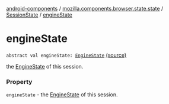 [android-components](../../index.md) / [mozilla.components.browser.state.state](../index.md) / [SessionState](index.md) / [engineState](./engine-state.md)

# engineState

`abstract val engineState: `[`EngineState`](../-engine-state/index.md) [(source)](https://github.com/mozilla-mobile/android-components/blob/master/components/browser/state/src/main/java/mozilla/components/browser/state/state/SessionState.kt#L25)

the [EngineState](../-engine-state/index.md) of this session.

### Property

`engineState` - the [EngineState](../-engine-state/index.md) of this session.